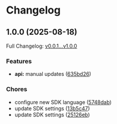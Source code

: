 # Changelog

## 1.0.0 (2025-08-18)

Full Changelog: [v0.0.1...v1.0.0](https://github.com/CASParser/cas-parser-python/compare/v0.0.1...v1.0.0)

### Features

* **api:** manual updates ([635bd26](https://github.com/CASParser/cas-parser-python/commit/635bd26431623f00d3af06a3256c2b7085c83487))


### Chores

* configure new SDK language ([5748dab](https://github.com/CASParser/cas-parser-python/commit/5748dab8b8241dc537456d9b8c1dae3c0e4a5d5a))
* update SDK settings ([13b5c47](https://github.com/CASParser/cas-parser-python/commit/13b5c470a31ac72d95078236e0e16b76e753939e))
* update SDK settings ([25126eb](https://github.com/CASParser/cas-parser-python/commit/25126eb2330f0e84bd4dd9e814e6a2e5b2ebbddc))
